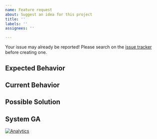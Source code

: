 ```yaml
---
name: Feature request
about: Suggest an idea for this project
title: ''
labels: ''
assignees: ''

---
```


Your issue may already be reported!
Please search on the [issue tracker](../) before creating one.

## Expected Behavior
<!--- If you're describing a bug, tell us what should happen -->
<!--- If you're suggesting a change/improvement, tell us how it should work -->

## Current Behavior
<!--- If describing a bug, tell us what happens instead of the expected behavior -->
<!--- If suggesting a change/improvement, explain the difference from current behavior -->

## Possible Solution
<!--- Not obligatory, but suggest a fix/reason for the bug, -->
<!--- or ideas how to implement the addition or change -->


## System GA
[![Analytics](https://ga-beacon.appspot.com/UA-134431636-1/awes-io/issues)](https://github.com/awes-io/issues)
